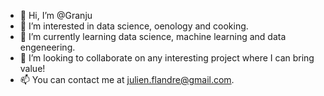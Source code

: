 - 👋 Hi, I’m @Granju
- 👀 I’m interested in data science, oenology and cooking.
- 🌱 I’m currently learning data science, machine learning and data engeneering.
- 💞️ I’m looking to collaborate on any interesting project where I can bring value!
- 📫 You can contact me at julien.flandre@gmail.com.

<!---
Granju/Granju is a ✨ special ✨ repository because its `README.md` (this file) appears on your GitHub profile.
You can click the Preview link to take a look at your changes.
--->
